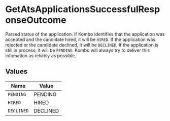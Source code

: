# GetAtsApplicationsSuccessfulResponseOutcome

Parsed status of the application. If Kombo identifies that the application was accepted and the candidate hired, it will be `HIRED`. If the application was rejected or the candidate declined, it will be `DECLINED`. If the application is still in process, it will be `PENDING`.
Kombo will always try to deliver this infomation as reliably as possible.


## Values

| Name       | Value      |
| ---------- | ---------- |
| `PENDING`  | PENDING    |
| `HIRED`    | HIRED      |
| `DECLINED` | DECLINED   |